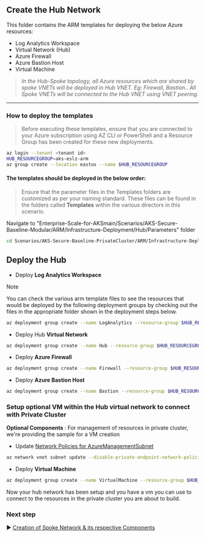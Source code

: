 ## Create the Hub Network

This folder contains the ARM templates for deploying the below Azure resources:
* Log Analytics Workspace
* Virtual Network (Hub)
* Azure Firewall
* Azure Bastion Host
* Virtual Machine

>*In the Hub-Spoke topology, all Azure resources which are shared by spoke VNETs will be deployed in Hub VNET. Eg: Firewall, Bastion.. All Spoke VNETs will be connected to the Hub VNET using VNET peering.*
---
### How to deploy the templates
>Before executing these templates, ensure that you are connected to your Azure subscription using AZ CLI or PowerShell and a Resource Group has been created for these new deployments. 

```bash
az login --tenant <tenant id>
HUB_RESOURCEGROUP=aks-eslz-arm
az group create --location eastus --name $HUB_RESOURCEGROUP
```
#### The templates should be deployed in the below order:

>Ensure that the parameter files in the Templates folders are customized as per your naming standard. These files can be found in the folders called **Templates** within the various directors in this scenario.

Navigate to "Enterprise-Scale-for-AKSmain/Scenarios/AKS-Secure-Baseline-Modular/ARM/Infrastructure-Deployment/Hub/Parameters" folder
```bash
cd Scenarios/AKS-Secure-Baseline-PrivateCluster/ARM/Infrastructure-Deployment/Hub/Parameters
```
## Deploy the Hub
* Deploy **Log Analytics Workspace**
> [!NOTE]
> You can check the various arm template files to see the resources that would be deployed by the following deployment groups by checking out the files in the appropriate folder shown in the deployment steps below.
```bash
az deployment group create --name LogAnalytics --resource-group $HUB_RESOURCEGROUP --template-file ../Templates/aks-eslz-la.template.json --parameters @aks-eslz-la.parameters.json
```
* Deploy Hub **Virtual Network**
```bash
az deployment group create --name Hub --resource-group $HUB_RESOURCEGROUP --template-file ../Templates/aks-eslz-hub.template.json --parameters @aks-eslz-hub.parameters.json
```
* Deploy **Azure Firewall**
```bash
az deployment group create --name Firewall --resource-group $HUB_RESOURCEGROUP --template-file ../Templates/aks-eslz-firewall.template.json --parameters @aks-eslz-firewall.parameters.json
```
* Deploy **Azure Bastion Host**
```bash
az deployment group create --name Bastion --resource-group $HUB_RESOURCEGROUP --template-file ../Templates/aks-eslz-bastion.template.json --parameters @aks-eslz-bastion.parameters.json
```


### Setup optional VM within the Hub virtual network to connect with Private Cluster
**Optional Components** : For management of resources in private cluster, we're providing the sample for a VM creation

* Update <ins>Network Policies for AzureManagementSubnet</ins>
```bash
az network vnet subnet update --disable-private-endpoint-network-policies true --name AzureManagementSubnet --resource-group $HUB_RESOURCEGROUP --vnet-name vnet_hub_arm 
```

* Deploy **Virtual Machine**
```bash
az deployment group create --name VirtualMachine --resource-group $HUB_RESOURCEGROUP --template-file ../Templates/aks-eslz-virtualmachine.template.json --parameters @aks-eslz-virtualmachine.parameters.json
```

Now your hub network has been setup and you have a vm you can use to connect to the resources in the private cluster you are about to build.

### Next step

:arrow_forward: [Creation of Spoke Network & its respective Components](./02-Setup-Spoke.md)
